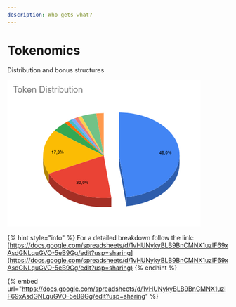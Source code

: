 ```yaml
---
description: Who gets what?
---
```


# Tokenomics

Distribution and bonus structures

![](../.gitbook/assets/Tokenomics.PNG)

{% hint style="info" %}
For a detailed breakdown follow the link: [https://docs.google.com/spreadsheets/d/1vHUNykyBLB9BnCMNX1uzIF69xAsdGNLquGVO-5eB9Gg/edit?usp=sharing](https://docs.google.com/spreadsheets/d/1vHUNykyBLB9BnCMNX1uzIF69xAsdGNLquGVO-5eB9Gg/edit?usp=sharing)
{% endhint %}

{% embed url="https://docs.google.com/spreadsheets/d/1vHUNykyBLB9BnCMNX1uzIF69xAsdGNLquGVO-5eB9Gg/edit?usp=sharing" %}
